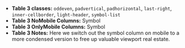 - **Table 3 classes:** `oddeven`, `padvertical`, `padhorizontal`, `last-right`, `inner-cellborder`, `light-header`, `symbol-list`
- **Table 3 NoMobile Columns:** Symbol
- **Table 3 OnlyMobile Columns:** Symbol
- **Table 3 Notes:** Here we switch out the symbol column on mobile to a more condensed version to free up valuable viewport real estate.